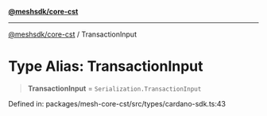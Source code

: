[**@meshsdk/core-cst**](../README.md)

***

[@meshsdk/core-cst](../globals.md) / TransactionInput

# Type Alias: TransactionInput

> **TransactionInput** = `Serialization.TransactionInput`

Defined in: packages/mesh-core-cst/src/types/cardano-sdk.ts:43
